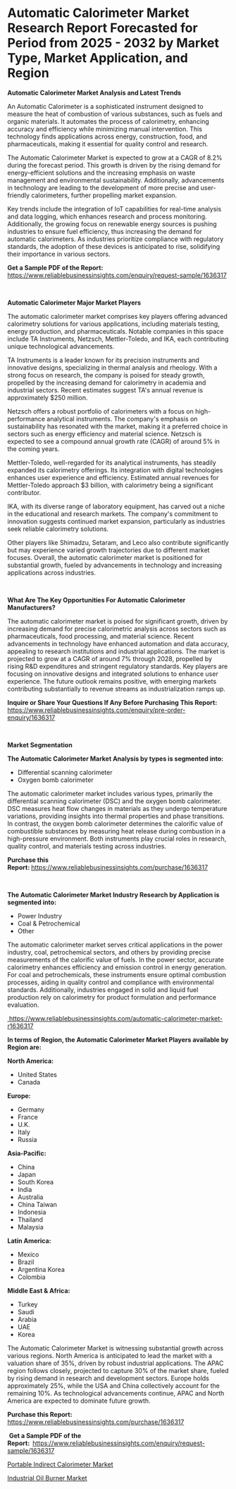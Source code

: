 <p><h1>Automatic Calorimeter Market Research Report Forecasted for Period from 2025 -  2032 by Market Type, Market Application, and Region</h1></p><p><strong>Automatic Calorimeter Market Analysis and Latest Trends</strong></p>
<p><p>An Automatic Calorimeter is a sophisticated instrument designed to measure the heat of combustion of various substances, such as fuels and organic materials. It automates the process of calorimetry, enhancing accuracy and efficiency while minimizing manual intervention. This technology finds applications across energy, construction, food, and pharmaceuticals, making it essential for quality control and research.</p><p>The Automatic Calorimeter Market is expected to grow at a CAGR of 8.2% during the forecast period. This growth is driven by the rising demand for energy-efficient solutions and the increasing emphasis on waste management and environmental sustainability. Additionally, advancements in technology are leading to the development of more precise and user-friendly calorimeters, further propelling market expansion.</p><p>Key trends include the integration of IoT capabilities for real-time analysis and data logging, which enhances research and process monitoring. Additionally, the growing focus on renewable energy sources is pushing industries to ensure fuel efficiency, thus increasing the demand for automatic calorimeters. As industries prioritize compliance with regulatory standards, the adoption of these devices is anticipated to rise, solidifying their importance in various sectors.</p></p>
<p><strong>Get a Sample PDF of the Report:&nbsp;</strong> <a href="https://www.reliablebusinessinsights.com/enquiry/request-sample/1636317?utm_campaign=96&utm_medium=2&utm_source=Github&utm_content=ia&utm_term=16022025&utm_id=automatic-calorimeter">https://www.reliablebusinessinsights.com/enquiry/request-sample/1636317</a></p>
<p>&nbsp;</p>
<p><strong>Automatic Calorimeter Major Market Players</strong></p>
<p><p>The automatic calorimeter market comprises key players offering advanced calorimetry solutions for various applications, including materials testing, energy production, and pharmaceuticals. Notable companies in this space include TA Instruments, Netzsch, Mettler-Toledo, and IKA, each contributing unique technological advancements.</p><p>TA Instruments is a leader known for its precision instruments and innovative designs, specializing in thermal analysis and rheology. With a strong focus on research, the company is poised for steady growth, propelled by the increasing demand for calorimetry in academia and industrial sectors. Recent estimates suggest TA's annual revenue is approximately $250 million.</p><p>Netzsch offers a robust portfolio of calorimeters with a focus on high-performance analytical instruments. The company's emphasis on sustainability has resonated with the market, making it a preferred choice in sectors such as energy efficiency and material science. Netzsch is expected to see a compound annual growth rate (CAGR) of around 5% in the coming years.</p><p>Mettler-Toledo, well-regarded for its analytical instruments, has steadily expanded its calorimetry offerings. Its integration with digital technologies enhances user experience and efficiency. Estimated annual revenues for Mettler-Toledo approach $3 billion, with calorimetry being a significant contributor.</p><p>IKA, with its diverse range of laboratory equipment, has carved out a niche in the educational and research markets. The company's commitment to innovation suggests continued market expansion, particularly as industries seek reliable calorimetry solutions.</p><p>Other players like Shimadzu, Setaram, and Leco also contribute significantly but may experience varied growth trajectories due to different market focuses. Overall, the automatic calorimeter market is positioned for substantial growth, fueled by advancements in technology and increasing applications across industries.</p></p>
<p>&nbsp;</p>
<p><strong>What Are The Key Opportunities For Automatic Calorimeter Manufacturers?</strong></p>
<p><p>The automatic calorimeter market is poised for significant growth, driven by increasing demand for precise calorimetric analysis across sectors such as pharmaceuticals, food processing, and material science. Recent advancements in technology have enhanced automation and data accuracy, appealing to research institutions and industrial applications. The market is projected to grow at a CAGR of around 7% through 2028, propelled by rising R&D expenditures and stringent regulatory standards. Key players are focusing on innovative designs and integrated solutions to enhance user experience. The future outlook remains positive, with emerging markets contributing substantially to revenue streams as industrialization ramps up.</p></p>
<p><strong>Inquire or Share Your Questions If Any Before Purchasing This Report:</strong> <a href="https://www.reliablebusinessinsights.com/enquiry/pre-order-enquiry/1636317?utm_campaign=96&utm_medium=2&utm_source=Github&utm_content=ia&utm_term=16022025&utm_id=automatic-calorimeter">https://www.reliablebusinessinsights.com/enquiry/pre-order-enquiry/1636317</a></p>
<p>&nbsp;</p>
<p><strong>Market Segmentation</strong></p>
<p><strong>The Automatic Calorimeter Market Analysis by types is segmented into:</strong></p>
<p><ul><li>Differential scanning calorimeter</li><li>Oxygen bomb calorimeter</li></ul></p>
<p><p>The automatic calorimeter market includes various types, primarily the differential scanning calorimeter (DSC) and the oxygen bomb calorimeter. DSC measures heat flow changes in materials as they undergo temperature variations, providing insights into thermal properties and phase transitions. In contrast, the oxygen bomb calorimeter determines the calorific value of combustible substances by measuring heat release during combustion in a high-pressure environment. Both instruments play crucial roles in research, quality control, and materials testing across industries.</p></p>
<p><strong>Purchase this Report:&nbsp;</strong><a href="https://www.reliablebusinessinsights.com/purchase/1636317?utm_campaign=96&utm_medium=2&utm_source=Github&utm_content=ia&utm_term=16022025&utm_id=automatic-calorimeter">https://www.reliablebusinessinsights.com/purchase/1636317</a></p>
<p>&nbsp;</p>
<p><strong>The Automatic Calorimeter Market Industry Research by Application is segmented into:</strong></p>
<p><ul><li>Power Industry</li><li>Coal & Petrochemical</li><li>Other</li></ul></p>
<p><p>The automatic calorimeter market serves critical applications in the power industry, coal, petrochemical sectors, and others by providing precise measurements of the calorific value of fuels. In the power sector, accurate calorimetry enhances efficiency and emission control in energy generation. For coal and petrochemicals, these instruments ensure optimal combustion processes, aiding in quality control and compliance with environmental standards. Additionally, industries engaged in solid and liquid fuel production rely on calorimetry for product formulation and performance evaluation.</p></p>
<p><a href="https://www.reliablebusinessinsights.com/automatic-calorimeter-market-r1636317?utm_campaign=96&utm_medium=2&utm_source=Github&utm_content=ia&utm_term=16022025&utm_id=automatic-calorimeter">&nbsp;https://www.reliablebusinessinsights.com/automatic-calorimeter-market-r1636317</a></p>
<p><strong>In terms of Region, the Automatic Calorimeter Market Players available by Region are:</strong></p>
<p>
    <p> <strong> North America: </strong>
        <ul>
            <li>United States</li>
            <li>Canada</li>
        </ul>
        </p> 
    <p> <strong> Europe: </strong>
        <ul>
            <li>Germany</li>
            <li>France</li>
            <li>U.K.</li>
            <li>Italy</li>
            <li>Russia</li>
        </ul>
        </p> 
    <p> <strong> Asia-Pacific: </strong>
        <ul>
            <li>China</li>
            <li>Japan</li>
            <li>South Korea</li>
            <li>India</li>
            <li>Australia</li>
            <li>China Taiwan</li>
            <li>Indonesia</li>
            <li>Thailand</li>
            <li>Malaysia</li>
        </ul>
        </p> 
    <p> <strong> Latin America: </strong>
        <ul>
            <li>Mexico</li>
            <li>Brazil</li>
            <li>Argentina Korea</li>
            <li>Colombia</li>
        </ul>
        </p> 
    <p> <strong> Middle East & Africa: </strong>
        <ul>
            <li>Turkey</li>
            <li>Saudi</li>
            <li>Arabia</li>
            <li>UAE</li>
            <li>Korea</li>
        </ul>
    </p>
    </p>
<p><p>The Automatic Calorimeter Market is witnessing substantial growth across various regions. North America is anticipated to lead the market with a valuation share of 35%, driven by robust industrial applications. The APAC region follows closely, projected to capture 30% of the market share, fueled by rising demand in research and development sectors. Europe holds approximately 25%, while the USA and China collectively account for the remaining 10%. As technological advancements continue, APAC and North America are expected to dominate future growth.</p></p>
<p><strong>Purchase this Report: </strong><a href="https://www.reliablebusinessinsights.com/purchase/1636317?utm_campaign=96&utm_medium=2&utm_source=Github&utm_content=ia&utm_term=16022025&utm_id=automatic-calorimeter">https://www.reliablebusinessinsights.com/purchase/1636317</a></p>
<p>&nbsp;<strong>Get a Sample PDF of the Report:&nbsp;&nbsp;</strong><a href="https://www.reliablebusinessinsights.com/enquiry/request-sample/1636317?utm_campaign=96&utm_medium=2&utm_source=Github&utm_content=ia&utm_term=16022025&utm_id=automatic-calorimeter">https://www.reliablebusinessinsights.com/enquiry/request-sample/1636317</a></p>
<p><strong></strong></p>
<p><p><a href="https://github.com/jamesgomez337/Market-Research-Report-List-1/blob/main/portable-indirect-calorimeter-market.md?utm_campaign=96&utm_medium=2&utm_source=Github&utm_content=ia&utm_term=16022025&utm_id=automatic-calorimeter">Portable Indirect Calorimeter Market</a></p><p><a href="https://github.com/wwwkeltoum/Market-Research-Report-List-5/blob/main/industrial-oil-burner-market.md?utm_campaign=96&utm_medium=2&utm_source=Github&utm_content=ia&utm_term=16022025&utm_id=automatic-calorimeter">Industrial Oil Burner Market</a></p></p>